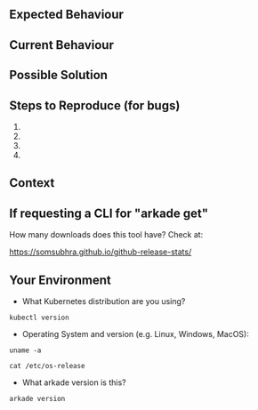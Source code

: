 <!--- Provide a general summary of the issue in the Title above -->

## Expected Behaviour
<!--- If you're describing a bug, tell us what should happen -->
<!--- If you're suggesting a change/improvement, tell us how it should work -->

## Current Behaviour
<!--- If describing a bug, tell us what happens instead of the expected behavior -->
<!--- If suggesting a change/improvement, explain the difference from current behavior -->

## Possible Solution
<!--- Not obligatory, but suggest a fix/reason for the bug, -->
<!--- or ideas how to implement the addition or change -->

## Steps to Reproduce (for bugs)
<!--- Provide a link to a live example, or an unambiguous set of steps to -->
<!--- reproduce this bug. Include code to reproduce, if relevant -->
1.
2.
3.
4.

## Context

<!--- How has this issue affected you? What are you trying to accomplish? -->
<!--- What would happen if this issue was not resolved for you in some way? -->
<!--- Providing context helps us come up with a solution that is most useful in the real world -->

## If requesting a CLI for "arkade get"

How many downloads does this tool have? Check at: 

https://somsubhra.github.io/github-release-stats/

## Your Environment

* What Kubernetes distribution are you using?

```
kubectl version
```

* Operating System and version (e.g. Linux, Windows, MacOS):

```
uname -a

cat /etc/os-release
```

* What arkade version is this?

```
arkade version
```
